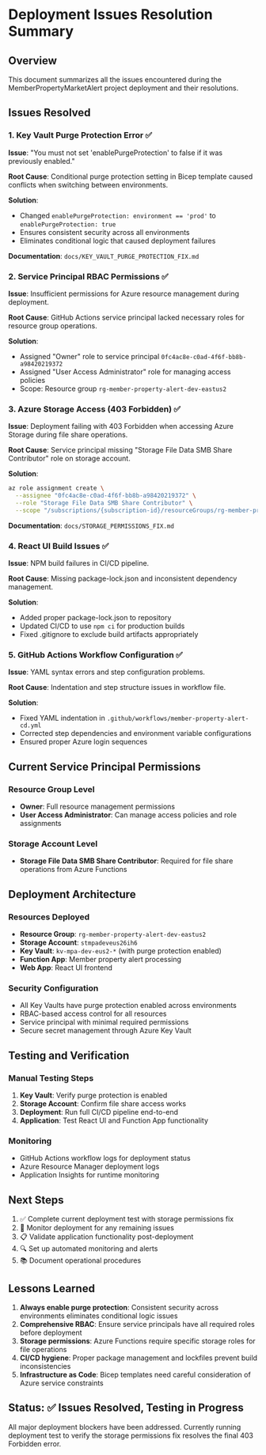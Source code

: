 # Deployment Issues Resolution Summary

## Overview
This document summarizes all the issues encountered during the MemberPropertyMarketAlert project deployment and their resolutions.

## Issues Resolved

### 1. Key Vault Purge Protection Error ✅
**Issue**: "You must not set 'enablePurgeProtection' to false if it was previously enabled."

**Root Cause**: Conditional purge protection setting in Bicep template caused conflicts when switching between environments.

**Solution**: 
- Changed `enablePurgeProtection: environment == 'prod'` to `enablePurgeProtection: true`
- Ensures consistent security across all environments
- Eliminates conditional logic that caused deployment failures

**Documentation**: `docs/KEY_VAULT_PURGE_PROTECTION_FIX.md`

### 2. Service Principal RBAC Permissions ✅
**Issue**: Insufficient permissions for Azure resource management during deployment.

**Root Cause**: GitHub Actions service principal lacked necessary roles for resource group operations.

**Solution**: 
- Assigned "Owner" role to service principal `0fc4ac8e-c0ad-4f6f-bb8b-a98420219372`
- Assigned "User Access Administrator" role for managing access policies
- Scope: Resource group `rg-member-property-alert-dev-eastus2`

### 3. Azure Storage Access (403 Forbidden) ✅
**Issue**: Deployment failing with 403 Forbidden when accessing Azure Storage during file share operations.

**Root Cause**: Service principal missing "Storage File Data SMB Share Contributor" role on storage account.

**Solution**:
```bash
az role assignment create \
  --assignee "0fc4ac8e-c0ad-4f6f-bb8b-a98420219372" \
  --role "Storage File Data SMB Share Contributor" \
  --scope "/subscriptions/{subscription-id}/resourceGroups/rg-member-property-alert-dev-eastus2/providers/Microsoft.Storage/storageAccounts/stmpadeveus26ih6"
```

**Documentation**: `docs/STORAGE_PERMISSIONS_FIX.md`

### 4. React UI Build Issues ✅
**Issue**: NPM build failures in CI/CD pipeline.

**Root Cause**: Missing package-lock.json and inconsistent dependency management.

**Solution**:
- Added proper package-lock.json to repository
- Updated CI/CD to use `npm ci` for production builds
- Fixed .gitignore to exclude build artifacts appropriately

### 5. GitHub Actions Workflow Configuration ✅
**Issue**: YAML syntax errors and step configuration problems.

**Root Cause**: Indentation and step structure issues in workflow file.

**Solution**:
- Fixed YAML indentation in `.github/workflows/member-property-alert-cd.yml`
- Corrected step dependencies and environment variable configurations
- Ensured proper Azure login sequences

## Current Service Principal Permissions

### Resource Group Level
- **Owner**: Full resource management permissions
- **User Access Administrator**: Can manage access policies and role assignments

### Storage Account Level  
- **Storage File Data SMB Share Contributor**: Required for file share operations from Azure Functions

## Deployment Architecture

### Resources Deployed
- **Resource Group**: `rg-member-property-alert-dev-eastus2`
- **Storage Account**: `stmpadeveus26ih6`
- **Key Vault**: `kv-mpa-dev-eus2-*` (with purge protection enabled)
- **Function App**: Member property alert processing
- **Web App**: React UI frontend

### Security Configuration
- All Key Vaults have purge protection enabled across environments
- RBAC-based access control for all resources
- Service principal with minimal required permissions
- Secure secret management through Azure Key Vault

## Testing and Verification

### Manual Testing Steps
1. **Key Vault**: Verify purge protection is enabled
2. **Storage Account**: Confirm file share access works
3. **Deployment**: Run full CI/CD pipeline end-to-end
4. **Application**: Test React UI and Function App functionality

### Monitoring
- GitHub Actions workflow logs for deployment status
- Azure Resource Manager deployment logs
- Application Insights for runtime monitoring

## Next Steps
1. ✅ Complete current deployment test with storage permissions fix
2. 🔄 Monitor deployment for any remaining issues
3. 📋 Validate application functionality post-deployment
4. 🔍 Set up automated monitoring and alerts
5. 📚 Document operational procedures

## Lessons Learned
1. **Always enable purge protection**: Consistent security across environments eliminates conditional logic issues
2. **Comprehensive RBAC**: Ensure service principals have all required roles before deployment
3. **Storage permissions**: Azure Functions require specific storage roles for file operations
4. **CI/CD hygiene**: Proper package management and lockfiles prevent build inconsistencies
5. **Infrastructure as Code**: Bicep templates need careful consideration of Azure service constraints

## Status: ✅ Issues Resolved, Testing in Progress
All major deployment blockers have been addressed. Currently running deployment test to verify the storage permissions fix resolves the final 403 Forbidden error.
